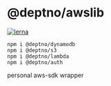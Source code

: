 # @deptno/awslib
[![lerna](https://img.shields.io/badge/maintained%20with-lerna-cc00ff.svg)](https://lerna.js.org/)


```
npm i @deptno/dynamodb
npm i @deptno/s3
npm i @deptno/lambda
npm i @deptno/auth
```

personal aws-sdk wrapper
